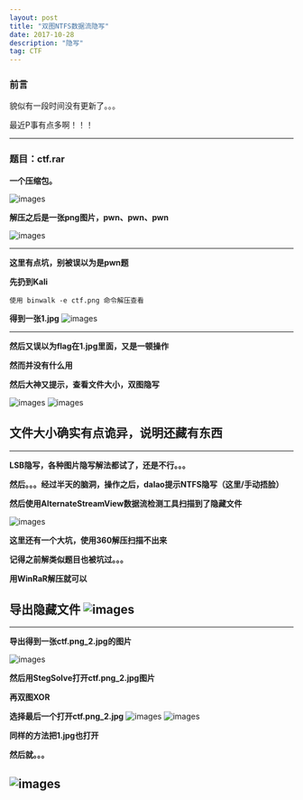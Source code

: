 ```yaml
---
layout: post
title: "双图NTFS数据流隐写"
date: 2017-10-28
description: "隐写"
tag: CTF
---
```



### 前言
貌似有一段时间没有更新了。。。<br/>

最近P事有点多啊！！！

---
### 题目：ctf.rar
**一个压缩包。**

![images](/images/2017-10-28/ntfs1.png)

**解压之后是一张png图片，pwn、pwn、pwn**

![images](/images/2017-10-28/ntfs2.png)

---

**这里有点坑，别被误以为是pwn题**<br/>

**先扔到Kali**<br/>
```
使用 binwalk -e ctf.png 命令解压查看
```
**得到一张1.jpg**
![images](/images/2017-10-28/ntfs3.png)

---
**然后又误以为flag在1.jpg里面，又是一顿操作**<br/>

**然而并没有什么用**<br/>

**然后大神又提示，查看文件大小，双图隐写**

![images](/images/2017-10-28/ntfs4.png)
![images](/images/2017-10-28/ntfs5.png)

**文件大小确实有点诡异，说明还藏有东西**
---

---
**LSB隐写，各种图片隐写解法都试了，还是不行。。。**<br/>

**然后。。。经过半天的脑洞，操作之后，dalao提示NTFS隐写（这里/手动捂脸）**<br/>

**然后使用AlternateStreamView数据流检测工具扫描到了隐藏文件**

![images](/images/2017-10-28/ntfs6.png)

**这里还有一个大坑，使用360解压扫描不出来**<br/>

**记得之前解类似题目也被坑过。。。**<br/>

**用WinRaR解压就可以**<br/>

**导出隐藏文件**
![images](/images/2017-10-28/ntfs7.png)
---

---
**导出得到一张ctf.png_2.jpg的图片**<br/>

![images](/images/2017-10-28/ntfs8.png)

**然后用StegSolve打开ctf.png_2.jpg图片**<br/>

**再双图XOR**

**选择最后一个打开ctf.png_2.jpg**
![images](/images/2017-10-28/ntfs9.png)
![images](/images/2017-10-28/ntfs10.png)

**同样的方法把1.jpg也打开**<br/>

**然后就。。。**

![images](/images/2017-10-28/ntfs11.png)
---